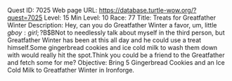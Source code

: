 Quest ID: 7025
Web page URL: https://database.turtle-wow.org/?quest=7025
Level: 15
Min Level: 10
Race: 77
Title: Treats for Greatfather Winter
Description: Hey, can you do Greatfather Winter a favor, um, little $g boy : girl;?$B$BNot to needlessly talk about myself in the third person, but Greatfather Winter has been at this all day and he could use a treat himself.Some gingerbread cookies and ice cold milk to wash them down with would really hit the spot.Think you could be a friend to the Greatfather and fetch some for me?
Objective: Bring 5 Gingerbread Cookies and an Ice Cold Milk to Greatfather Winter in Ironforge.
